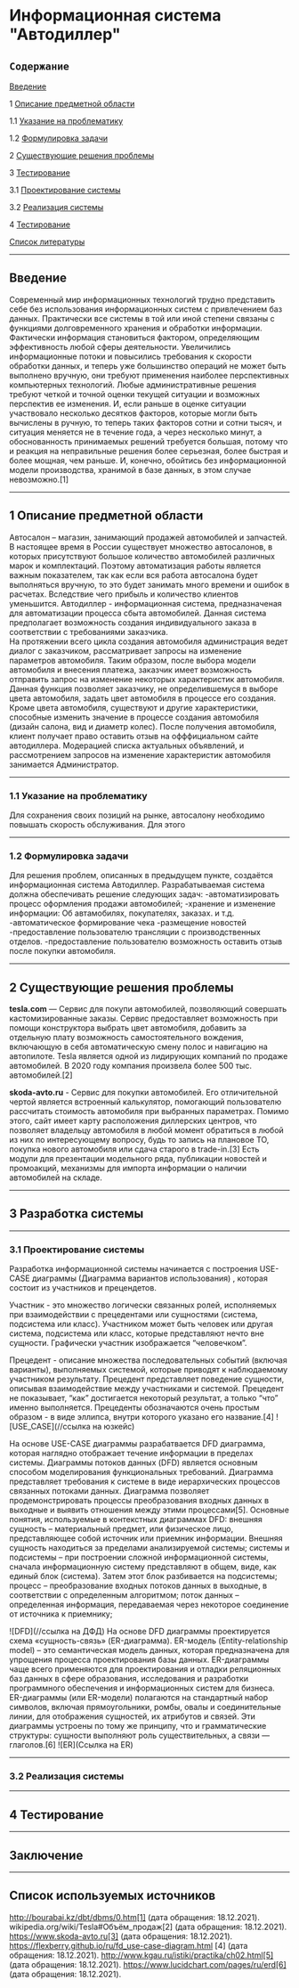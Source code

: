 # Информационная система "Автодиллер"
## `Содержание`
[Введение](#введение)

1 [Описание предметной области](#по)


1.1 [Указание на проблематику](#проблематика) 

1.2 [Формулировка задачи](#формулировка_задачи)

2 [Существующие решения проблемы](#существующие_решения_проблемы)

3 [Тестирование](#разработка_системы)

3.1 [Проектирование системы](#проектирование)

3.2 [Реализация системы](#реализация)

4 [Тестирование](#тестирование)

[Список литературы](#список_литературы)

***
## Введение <a name ="введение"></a>
Современный мир информационных технологий трудно представить себе без использования информационных систем с привлечением баз данных. Практически все системы в той или иной степени связаны с функциями долговременного хранения и обработки информации. Фактически информация становиться фактором, определяющим эффективность любой сферы деятельности. Увеличились информационные потоки и повысились требования к скорости обработки данных, и теперь уже большинство операций не может быть выполнено вручную, они требуют применения наиболее перспективных компьютерных технологий. Любые административные решения требуют четкой и точной оценки текущей ситуации и возможных перспектив ее изменения. И, если раньше в оценке ситуации участвовало несколько десятков факторов, которые могли быть вычислены в ручную, то теперь таких факторов сотни и сотни тысяч, и ситуация меняется не в течение года, а через несколько минут, а обоснованность принимаемых решений требуется большая, потому что и реакция на неправильные решения более серьезная, более быстрая и более мощная, чем раньше. И, конечно, обойтись без информационной модели производства, хранимой в базе данных, в этом случае невозможно.[1]

***
## 1 Описание предметной области <a name ="по"></a>
Автосалон – магазин, занимающий продажей автомобилей и запчастей. В настоящее время в России существует множество автосалонов, в которых присутствуют большое количество автомобилей различных марок и комплектаций. Поэтому автоматизация работы является важным показателем, так как если вся работа автосалона будет выполняться вручную, то это будет занимать много времени и ошибок в расчетах. Вследствие чего прибыль и количество клиентов уменьшится.
Автодиллер - информационная система, предназначеная для автоматизации процесса сбыта автомобилей. Данная система предполагает возможность создания индивидуального заказа в соответствии с требованиями заказчика.  
На протяжении всего цикла создания автомобиля администрация ведет диалог с заказчиком, рассматривает запросы на изменение параметров автомобиля. Таким образом, после выбора модели автомобиля и внесения платежа, заказчик имеет возможность отправить запрос на изменение некоторых характеристик автомобиля. Данная функция позволяет заказчику, не определившемуся в выборе цвета автомобиля, задать цвет автомобиля в процессе его создания. Кроме цвета автомобиля, существуют и другие характеристики, способные изменить значение в процессе создания автомобиля (дизайн салона, вид и диаметр колес).
После получения автомобиля, клиент получает право оставить отзыв на офффициальном сайте автодиллера. 
Модерацией списка актуальных объявлений, и рассмотрением запросов на изменение характеристик автомобиля занимается Администратор.

***
  ### 1.1 Указание на проблематику <a name ="указание_на_проблематику"></a>
  Для сохранения своих позиций на рынке, автосалону необходимо повышать скорость обслуживания. Для этого
***
  ### 1.2 Формулировка задачи <a name ="формулировка_задачи"></a>
  Для решения проблем, описанных в предыдущем пункте, создаётся информационная система Автодиллер. Разрабатываемая система должна обеспечивать решение следующих задач:
-автоматизировать процесс оформления продажи автомобилей;
-хранение и изменение информации: Об автамобилях, покупателях, заказах. и т.д.
-автоматическое формирование чека 
-размещение новостей
-предоставление пользователю трансляции с производственных отделов.
-предоставление пользователю возможность оставить отзыв после покупки автомобиля.

    
***
## 2 Существующие решения проблемы <a name ="существующие_решения_проблемы"></a>

**tesla.com** —  Сервис для покупи автомобилей, позволяющий совершать кастомизированные заказы. Сервис предоставляет возможность при помощи конструктора выбрать цвет автомобиля, добавить за отдельную плату возможность самостоятельного вождения, включающую в себя автоматическую смену полос и навигацию на автопилоте. 
Tesla является одной из лидирующих компаний по продаже автомобилей. В 2020 году компания произвела более 500 тыс. автомобилей.[2]

**skoda-avto.ru** - Сервис для покупки автомобилей. Его отличительной чертой является встроенный калькулятор, помогающий пользователю рассчитать стоимость автомобиля при выбранных параметрах. Помимо этого, сайт имеет карту расположения диллерских центров, что позволяет владельцу автомобиля в любой момент обратиться в любой из них по интересующему вопросу, будь то запись на плановое ТО, покупка нового автомобиля или сдача старого в trade-in.[3] Есть модули для презентации модельного ряда, публикации новостей и промоакций, механизмы для импорта информации о наличии автомобилей на складе.

***
## 3 Разработка системы <a name ="разработка_системы"></a>
***
### 3.1 Проектирование системы <a name="проектирование"></a>
Разработка информационной системы начинается с построения USE-CASE диаграммы (Диаграмма вариантов использования) , которая состоит из участников и прецендетов.

Участник - это множество логически связанных ролей, исполняемых при взаимодействии с прецедентами или сущностями (система, подсистема или класс). Участником может быть человек или другая система, подсистема или класс, которые представляют нечто вне сущности. Графически участник изображается “человечком”.

Прецедент - описание множества последовательных событий (включая варианты), выполняемых системой, которые приводят к наблюдаемому участником результату. Прецедент представляет поведение сущности, описывая взаимодействие между участниками и системой. Прецедент не показывает, “как” достигается некоторый результат, а только “что” именно выполняется. Прецеденты обозначаются очень простым образом - в виде эллипса, внутри которого указано его название.[4]
![USE_CASE](//ссылка на юзкейс)

На основе USE-CASE диаграммы разрабатвается DFD диаграмма, которая наглядно отображает течение информации в пределах системы.
Диаграммы потоков данных (DFD) является основным способом моделирования функциональных требований. Диаграмма представляет требования к системе в виде иерархических процессов связанных потоками данных. Диаграмма позволяет продемонстрировать процессы преобразования входных данных в выходные и выявить отношения между этими процессами[5].
Основные понятия, используемые в контекстных диаграммах DFD:
внешняя сущность – материальный предмет, или физическое лицо, представляющее собой источник или приемник информации. Внешняя сущность находиться за пределами анализируемой системы;
системы и подсистемы – при построении сложной информационной системы, сначала информационную систему представляют в общем, виде, как единый блок (система). Затем этот блок разбивается на подсистемы;
процесс – преобразование входных потоков данных в выходные, в соответствии с определенным алгоритмом;
поток данных – определенная информация, передаваемая через некоторое соединение от источника к приемнику;

![DFD](//ссылка на ДФД)
На основе DFD диаграммы проектируется схема «сущность-связь» (ER-диаграмма).
ER-модель (Entity-relationship model) – это семантическая модель данных, которая предназначена для упрощения процесса проектирования базы данных. 
ER-диаграммы чаще всего применяются для проектирования и отладки реляционных баз данных в сфере образования, исследования и разработки программного обеспечения и информационных систем для бизнеса. ER-диаграммы (или ER-модели) полагаются на стандартный набор символов, включая прямоугольники, ромбы, овалы и соединительные линии, для отображения сущностей, их атрибутов и связей. Эти диаграммы устроены по тому же принципу, что и грамматические структуры: сущности выполняют роль существительных, а связи — глаголов.[6]
![ER](Ссылка на ER)
***
### 3.2 Реализация системы <a name="реализация"></a>
***
## 4 Тестирование <a name="тестирование"></a>
***
## Заключение
***
## Cписок используемых источников <a name="список_литературы"></a>
http://bourabai.kz/dbt/dbms/0.htm[1]  (дата обращения: 18.12.2021).
wikipedia.org/wiki/Tesla#Объём_продаж[2]  (дата обращения: 18.12.2021).
https://www.skoda-avto.ru[3]  (дата обращения: 18.12.2021).
https://flexberry.github.io/ru/fd_use-case-diagram.html [4]  (дата обращения: 18.12.2021).
http://www.kgau.ru/istiki/practika/ch02.html[5]  (дата обращения: 18.12.2021).
https://www.lucidchart.com/pages/ru/erd[6] (дата обращения: 18.12.2021).
